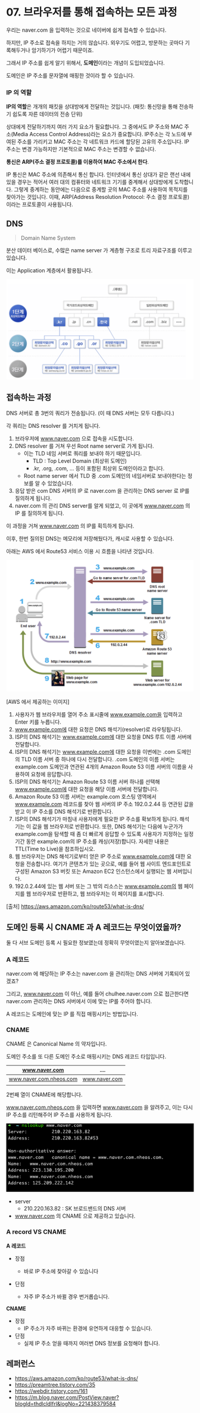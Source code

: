 # 07. 브라우저를 통해 접속하는 모든 과정



우리는 naver.com 을 입력하는 것으로 네이버에 쉽게 접속할 수 있습니다.

하지만, IP 주소로 접속을 하지는 거의 않습니다. 외우기도 어렵고, 방문하는 곳마다 기록해두거나 암기하기가 어렵기 때문이죠.

그래서 IP 주소를 쉽게 알기 위해서, **도메인**이라는 개념이 도입되었습니다.

도메인은 IP 주소를 문자열에 매핑한 것이라 할 수 있습니다.



### IP 의 역할

**IP의 역할**은 개개의 패킷을 상대방에게 전달하는 것입니다. (패킷: 통신망을 통해 전송하기 쉽도록 자른 데이터의 전송 단위)

상대에게 전달하기까지 여러 가지 요소가 필요합니다. 그 중에서도 IP 주소와 MAC 주소(Media Access Control Address)라는 요소가 중요합니다.
IP주소는 각 노드에 부여된 주소를 가리키고 MAC 주소는 각 네트워크 카드에 할당된 고유의 주소입니다. IP주소는 변경 가능하지만 기본적으로 MAC 주소는 변경할 수 없습니다.

**통신은 ARP(주소 결정 프로토콜)를 이용하여 MAC 주소에서 한다**.



IP 통신은 MAC 주소에 의존해서 통신 합니다. 
인터넷에서 통신 상대가 같은 랜선 내에 있을 경우는 적어서 여러 대의 컴퓨터와 네트워크 기기를 중계해서 상대방에게 도착합니다. 
그렇게 중계하는 동안에는 다음으로 중계할 곳의 MAC 주소를 사용하여 목적지를 찾아가는 것입니다. 이때, ARP(Address Resolution Protocol: 주소 결정 프로토콜)이라는 프로토콜이 사용됩니다.





## DNS

> Domain Name System

분산 데이터 베이스로,
수많은 name server 가 계층형 구조로 트리 자료구조를 이루고 있습니다.

이는 Application 계층에서 활용됩니다.

![image-20210523100008447](../assets/web/tree_dns.png)





## 접속하는 과정

DNS 서버로 총 3번의 쿼리가 전송됩니다. (이 때 DNS 서버는 모두 다릅니다.)

각 쿼리는 DNS resolver 를 거치게 됩니다.

1. 브라우저에 www.naver.com 으로 접속을 시도합니다.
2. DNS resolver 를 거쳐 우선 Root name server로 가게 됩니다.
   - 이는 TLD 네임 서버로 쿼리를 보내야 하기 때문입니다.
     - TLD : Top Level Domain (최상위 도메인)
     - .kr, .org, .com, ... 등이 포함된 최상위 도메인이라고 합니다.
   - Root name server 에서 TLD 중 .com 도메인의 네임서버로 보내야한다는 정보를 알 수 있었습니다.
3. 응답 받은 com DNS 서버의 IP 로 naver.com 을 관리하는 DNS server 로 IP를 질의하게 됩니다.
4. naver.com 의 관리 DNS server를 알게 되었고, 
   이 곳에게 www.naver.com 의 IP 를 질의하게 됩니다.

이 과정을 거쳐 www.naver.com 의 IP를 획득하게 됩니다.

이후, 한번 질의된 DNS는 메모리에 저장해뒀다가, 캐시로 사용할 수 있습니다.







아래는 AWS 에서 Route53 서비스 이용 시 흐름을 나타낸 것입니다.

![image-20210523093323384](../assets/web/dns.png)

[AWS 에서 제공하는 이미지]

1. 사용자가 웹 브라우저를 열어 주소 표시줄에 www.example.com을 입력하고 Enter 키를 누릅니다.
2. www.example.com에 대한 요청은  DNS 해석기(resolver)로 라우팅됩니다.
3. ISP의 DNS 해석기는 www.example.com에 대한 요청을 DNS 루트 이름 서버에 전달합니다.
4. ISP의 DNS 해석기는 www.example.com에 대한 요청을 이번에는 .com 도메인의 TLD 이름 서버 중 하나에 다시 전달합니다. .com 도메인의 이름 서버는 example.com 도메인과 연관된 4개의 Amazon Route 53 이름 서버의 이름을 사용하여 요청에 응답합니다.
5. ISP의 DNS 해석기는 Amazon Route 53 이름 서버 하나를 선택해 www.example.com에 대한 요청을 해당 이름 서버에 전달합니다.
6. Amazon Route 53 이름 서버는 example.com 호스팅 영역에서 www.example.com 레코드를 찾아 웹 서버의 IP 주소 192.0.2.44 등 연관된 값을 받고 이 IP 주소를 DNS 해석기로 반환합니다.
7. ISP의 DNS 해석기가 마침내 사용자에게 필요한 IP 주소를 확보하게 됩니다. 해석기는 이 값을 웹 브라우저로 반환합니다. 또한, DNS 해석기는 다음에 누군가가 example.com을 탐색할 때 좀 더 빠르게 응답할 수 있도록 사용자가 지정하는 일정 기간 동안 example.com의 IP 주소를 캐싱(저장)합니다. 자세한 내용은 TTL(Time to Live)을 참조하십시오.
8. 웹 브라우저는 DNS 해석기로부터 얻은 IP 주소로 www.example.com에 대한 요청을 전송합니다. 여기가 콘텐츠가 있는 곳으로, 예를 들어 웹 사이트 엔드포인트로 구성된 Amazon S3 버킷 또는 Amazon EC2 인스턴스에서 실행되는 웹 서버입니다.
9. 192.0.2.44에 있는 웹 서버 또는 그 밖의 리소스는 www.example.com의 웹 페이지를 웹 브라우저로 반환하고, 웹 브라우저는 이 페이지를 표시합니다.

[출처] https://aws.amazon.com/ko/route53/what-is-dns/







## 도메인 등록 시 CNAME 과 A 레코드는 무엇이였을까?

둘 다 서브 도메인 등록 시 필요한 정보였는데 정확히 무엇이였는지 알아보겠습니다.

### A 레코드

naver.com 에 해당하는 IP 주소는 naver.com 을 관리하는 DNS 서버에 기록되어 있겠죠?

그리고, www.naver.com  이 아닌, 예를 들어 chulhee.naver.com 으로 접근한다면 naver.com 관리하는 DNS 서버에서 이에 맞는 IP를 주어야 합니다.

A 레코드는 도메인에 맞는 IP 를 직접 매핑시키는 방법입니다.



### CNAME

CNAME 은 Canonical Name 의 약자입니다.

도메인 주소를 또 다른 도메인 주소로 매핑시키는 DNS 레코드 타입입니다.

| www.naver.com           | ....          |
| ----------------------- | ------------- |
| www.naver.com.nheos.com | www.naver.com |
|                         |               |

2번째 열이 CNAME에 해당합니다.

www.naver.com.nheos.com 을 입력하면 www.naver.com 을 알려주고, 이는 다시 IP 주소를 리턴해주어 IP 주소를 사용하게 됩니다.

![image-20210523102507762](../assets/web/naver_cname.png)

- server
  - 210.220.163.82 : SK 브로드밴드의 DNS 서버
- www.naver.com 의 CNAME 으로 제공하고 있습니다.



### A record VS CNAME

**A 레코드**

- 장점
  - 바로 IP 주소에 찾아갈 수 있습니다 

- 단점
  - 자주 IP 주소가 바뀔 경우 번거롭습니다.

**CNAME**

- 장점
  - IP 주소가 자주 바뀌는 환경에 유연하게 대응할 수 있습니다.
- 단점
  - 실제 IP 주소 얻을 때까지 여러번 DNS 정보를 요청해야 합니다.







## 레퍼런스

- https://aws.amazon.com/ko/route53/what-is-dns/
- https://preamtree.tistory.com/35
- https://webdir.tistory.com/161
- https://m.blog.naver.com/PostView.naver?blogId=thdlcldlfrl&logNo=221438379584

